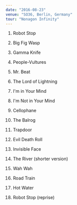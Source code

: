 ```yaml
---
date: "2016-08-23"
venue: "SO36, Berlin, Germany"
tour: "Nonagon Infinity"
---
```



 1. Robot Stop

 2. Big Fig Wasp

 3. Gamma Knife

 4. People-Vultures

 5. Mr. Beat

 6. The Lord of Lightning

 7. I'm in Your Mind

 8. I'm Not in Your Mind

 9. Cellophane

10. The Balrog

11. Trapdoor

12. Evil Death Roll

13. Invisible Face

14. The River
    (shorter version)

15. Wah Wah

16. Road Train

17. Hot Water

18. Robot Stop
    (reprise)



